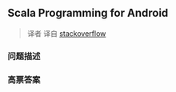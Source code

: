 ## Scala Programming for Android

> 译者 译自 [stackoverflow](http://stackoverflow.com/questions/476111/scala-programming-for-android) 

### 问题描述 

### 高票答案 


